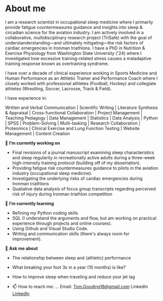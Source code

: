 # About me
I am a research scientist in occupational sleep medicine where I primarily provide fatigue countermeasures guidance and insights into sleep & circadian science for the aviation industry. I am actively involved in a collaborative, multidisciplinary research project (TriSafe) with the goal of understanderstanding—and ultimately mitigating—the risk factors of cardiac emergencies in Ironman triathlons. I have a PhD in Nutrition & Exercise Physiology from Washington State University ('24) where I investigated how excessive training-related stress causes a maladaptive training response known as overtraining syndrome. 

I have over a decade of clinical experience working in Sports Medicine and Human Performance as an Athletic Trainer and Performance Coach where I closely worked with professional athletes (Football, Hockey) and collegiate athletes (Wrestling, Soccer, Lacrosse, Track & Field). 

I have experience in:

Written and Verbal Communication | Scientific Writing | Literature Synthesis & Appraisal | Cross-functional Collaboration | Project Management | Teaching Pedagogy | Data Management | Statistics | Data Analysis | Python | SPSS | Problem-Solving | Multi-tasking | Research Collaboration | Proteomics | Clinical Exercise and Lung Function Testing | Website Management | Content Creation 

🔭 **I’m currently working on**
- Final revisions of a journal manuscript examining sleep characteristics and sleep regularity in recreationally active adults during a three-week high-intensity training protocol (building off of my dissertation).
- Providing fatigue risk countermeasures guidance to pilots in the aviation industry (occupational sleep medicine).
- Investigating the underlying risks of cardiac emergencies during Ironman triathlons
- Qualiative data analysis of focus group transcripts regarding perceived risk of injury during Ironman triathlon competition

🌱 **I’m currently learning**
- Refining my Python coding skills
- SQL (I understand the arguments and flow, but am working on practical experience through projects and online courses).
- Using Github and Visual Studio Code.
- Writing and communication skills (there's always room for improvement).


💬 **Ask me about**
- The relationship between sleep and (athletic) performance
- What breaking your foot 3x in a year (10 months) is like?
- How to improve sleep when traveling and reduce your jet lag


- 📫 How to reach me: ...
Email: Tom.Gooding18@gmail.com
LinkedIn [LinkedIn](https://www.linkedin.com/in/thomas-gooding-phd-atc-cscs-81767053/)
